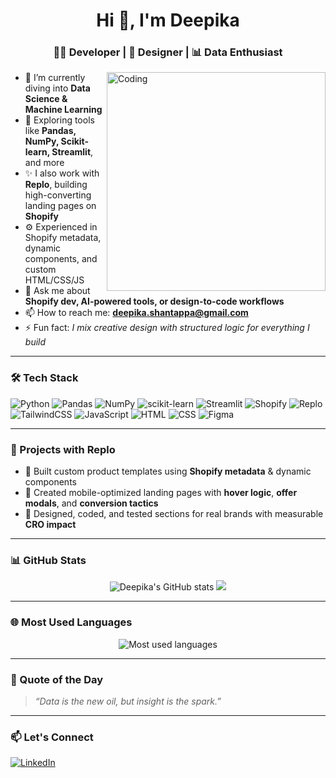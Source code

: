 <h1 align="center">Hi 👋, I'm Deepika</h1>
<h3 align="center">👩‍💻 Developer | 🎨 Designer | 📊 Data Enthusiast</h3>

<img align="right" alt="Coding" width="350" src="https://media.giphy.com/media/RbDKaczqWovIugyJmW/giphy.gif">

- 🔭 I’m currently diving into **Data Science & Machine Learning**
- 🌱 Exploring tools like **Pandas, NumPy, Scikit-learn, Streamlit**, and more
- ✨ I also work with **Replo**, building high-converting landing pages on **Shopify**
- ⚙️ Experienced in Shopify metadata, dynamic components, and custom HTML/CSS/JS
- 💬 Ask me about **Shopify dev, AI-powered tools, or design-to-code workflows**
- 📫 How to reach me: **deepika.shantappa@gmail.com**
- ⚡ Fun fact: *I mix creative design with structured logic for everything I build*

---

### 🛠️ Tech Stack
![Python](https://img.shields.io/badge/-Python-333?style=flat&logo=python)
![Pandas](https://img.shields.io/badge/-Pandas-333?style=flat&logo=pandas)
![NumPy](https://img.shields.io/badge/-NumPy-333?style=flat&logo=numpy)
![scikit-learn](https://img.shields.io/badge/-scikit--learn-333?style=flat&logo=scikit-learn)
![Streamlit](https://img.shields.io/badge/-Streamlit-333?style=flat&logo=streamlit)
![Shopify](https://img.shields.io/badge/-Shopify-333?style=flat&logo=shopify)
![Replo](https://img.shields.io/badge/-Replo-333?style=flat&logo=shopify)
![TailwindCSS](https://img.shields.io/badge/-TailwindCSS-333?style=flat&logo=tailwind-css)
![JavaScript](https://img.shields.io/badge/-JavaScript-333?style=flat&logo=javascript)
![HTML](https://img.shields.io/badge/-HTML5-333?style=flat&logo=html5)
![CSS](https://img.shields.io/badge/-CSS3-333?style=flat&logo=css3)
![Figma](https://img.shields.io/badge/-Figma-333?style=flat&logo=figma)

---

### 🚀 Projects with Replo
- 🔹 Built custom product templates using **Shopify metadata** & dynamic components  
- 🔹 Created mobile-optimized landing pages with **hover logic**, **offer modals**, and **conversion tactics**
- 🔹 Designed, coded, and tested sections for real brands with measurable **CRO impact**

---

### 📊 GitHub Stats
<p align="center">
  <img src="https://github-readme-stats.vercel.app/api?username=deepika68509&show_icons=true&theme=radical" alt="Deepika's GitHub stats" />
  <img src="https://github-readme-streak-stats.herokuapp.com/?user=deepika68509&theme=radical" />
</p>

---

### 🌐 Most Used Languages
<p align="center">
  <img src="https://github-readme-stats.vercel.app/api/top-langs/?username=deepika68509&layout=compact&theme=radical" alt="Most used languages" />
</p>

---

### 🎯 Quote of the Day
> *“Data is the new oil, but insight is the spark.”*

---

### 📫 Let's Connect
[![LinkedIn](https://img.shields.io/badge/-LinkedIn-blue?style=flat&logo=linkedin)](https://www.linkedin.com/in/deepika-s-7494a7258/)
